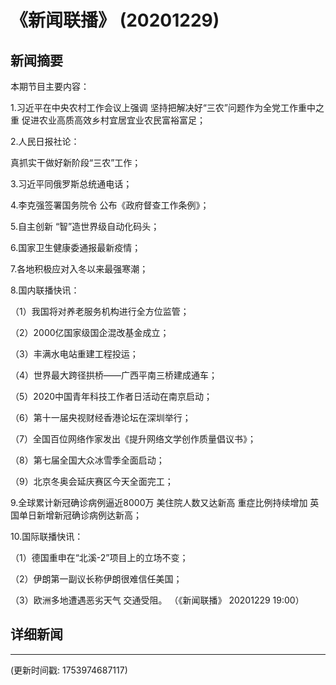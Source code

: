 # 《新闻联播》 (20201229)

## 新闻摘要

本期节目主要内容：


1.习近平在中央农村工作会议上强调 坚持把解决好“三农”问题作为全党工作重中之重 促进农业高质高效乡村宜居宜业农民富裕富足；


2.人民日报社论：

真抓实干做好新阶段“三农”工作；


3.习近平同俄罗斯总统通电话；


4.李克强签署国务院令 公布《政府督查工作条例》；


5.自主创新 “智”造世界级自动化码头；


6.国家卫生健康委通报最新疫情；


7.各地积极应对入冬以来最强寒潮；


8.国内联播快讯：


（1）我国将对养老服务机构进行全方位监管；


（2）2000亿国家级国企混改基金成立；


（3）丰满水电站重建工程投运；


（4）世界最大跨径拱桥——广西平南三桥建成通车；


（5）2020中国青年科技工作者日活动在南京启动；


（6）第十一届央视财经香港论坛在深圳举行；


（7）全国百位网络作家发出《提升网络文学创作质量倡议书》；


（8）第七届全国大众冰雪季全面启动；


（9）北京冬奥会延庆赛区今天全面完工；


9.全球累计新冠确诊病例逼近8000万 美住院人数又达新高 重症比例持续增加 英国单日新增新冠确诊病例达新高；


10.国际联播快讯：


（1）德国重申在“北溪-2”项目上的立场不变；


（2）伊朗第一副议长称伊朗很难信任美国；


（3）欧洲多地遭遇恶劣天气 交通受阻。
（《新闻联播》 20201229 19:00）

## 详细新闻

---

(更新时间戳: 1753974687117)

